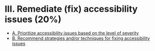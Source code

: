 # III. Remediate (fix) accessibility issues (20%)
* [A. Prioritize accessibility issues based on the level of severity](A/index.md)
* [B. Recommend strategies and/or techniques for fixing accessibility issues](B/index.md)
